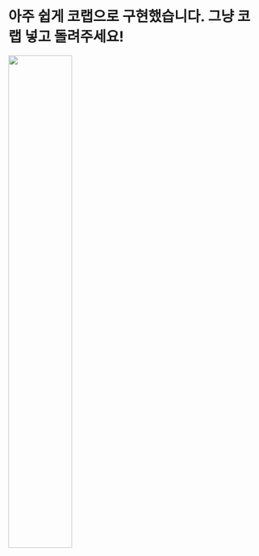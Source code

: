 # 아주 쉽게 코랩으로 구현했습니다. 그냥 코랩 넣고 돌려주세요!

<img width="50%" src="https://media.giphy.com/media/ddugUSEmg5IFM8cPSD/giphy.gif"/>
